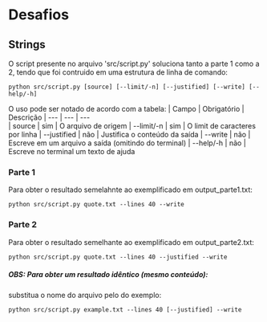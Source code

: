# Desafios

## Strings

O script presente no arquivo 'src/script.py' soluciona tanto a parte 1 como a 2, tendo que foi contruido em uma estrutura de linha de comando:
```Shell
python src/script.py [source] [--limit/-n] [--justified] [--write] [--help/-h]
```
O uso pode ser notado de acordo com a tabela:
| Campo       | Obrigatório   | Descrição
| ---         | ---           | ---   
| source      | sim           | O arquivo de origem
| --limit/-n  | sim           | O limit de caracteres por linha
| --justified | não           | Justifica o conteúdo da saída
| --write     | não           | Escreve em um arquivo a saída (omitindo do terminal)
| --help/-h   | não           | Escreve no terminal um texto de ajuda

### Parte 1
Para obter o resultado semelahnte ao exemplificado em output_parte1.txt:
```Shell
python src/script.py quote.txt --lines 40 --write
```

### Parte 2
Para obter o resultado semelhante ao exemplificado em output_parte2.txt:
```
python src/script.py quote.txt --lines 40 --justified --write
```

##### OBS: Para obter um resultado idêntico (mesmo conteúdo):
substitua o nome do arquivo pelo do exemplo:
```Shell
python src/script.py example.txt --lines 40 [--justified] --write
```